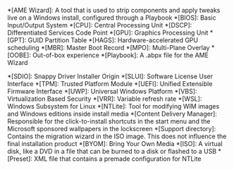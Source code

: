 *[AME Wizard]: A tool that is used to strip components and apply tweaks live on a Windows install, configured through a Playbook
*[BIOS]: Basic Input/Output System
*[CPU]: Central Processing Unit
*[DSCP]: Differentiated Services Code Point
*[GPU]: Graphics Processing Unit
*[GPT]: GUID Partition Table
*[HAGS]: Hardware-accelerated GPU scheduling
*[MBR]: Master Boot Record
*[MPO]: Multi-Plane Overlay
*[OOBE]: Out-of-box experience
*[Playbook]: A .abpx file for the AME Wizard
<!-- *[playbook]: A .abpx file for the AME Wizard -->
*[SDIO]: Snappy Driver Installer Origin
*[SLUI]: Software License User Interface
*[TPM]: Trusted Platform Module
*[UEFI]: Unified Extensible Firmware Interface
*[UWP]: Universal Windows Platform
*[VBS]: Virtualization Based Security
*[VRR]: Variable refresh rate
*[WSL]: Windows Subsystem for Linux
*[NTLite]: Tool for modifying WIM images and Windows editions inside install media
*[Content Delivery Manager]: Responsible for the click-to-install shortcuts in the start menu and the Microsoft sponsored wallpapers in the lockscreen
*[Support directory]: Contains the migration wizard in the ISO image. This does not influence the final installation product
*[BYOM]: Bring Your Own Media
*[ISO]: A virtual disk, like a DVD in a file that can be burned to a disk or flashed to a USB
*[Preset]: XML file that contains a premade configuration for NTLite
